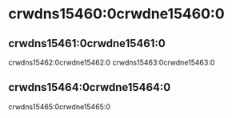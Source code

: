 # crwdns15460:0crwdne15460:0

## crwdns15461:0crwdne15461:0

crwdns15462:0crwdne15462:0 crwdns15463:0crwdne15463:0

## crwdns15464:0crwdne15464:0

crwdns15465:0crwdne15465:0